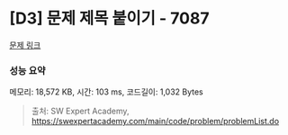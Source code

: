 # [D3] 문제 제목 붙이기 - 7087 

[문제 링크](https://swexpertacademy.com/main/code/problem/problemDetail.do?contestProbId=AWkIdD46A5EDFAXC) 

### 성능 요약

메모리: 18,572 KB, 시간: 103 ms, 코드길이: 1,032 Bytes



> 출처: SW Expert Academy, https://swexpertacademy.com/main/code/problem/problemList.do